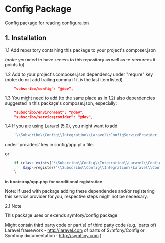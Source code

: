 # Config Package

Config package for reading configuration

## 1. Installation

1.1 Add repository containing this package to your project's composer.json

(note: you need to have access to this repository as well as to resources it points to)

1.2 Add to your project's composer.json dependency under "require" key
(note: do not add trailing comma if it is the last item listed)

```json
    "subscribo/config": "@dev",
```

1.3 You might need to add (to the same place as in 1.2) also dependencies suggested in this package's composer.json, especially:

```json
    "subscribo/environment": "@dev",
    "subscribo/serviceprovider": "@dev",
```

1.4 If you are using Laravel (5.0), you might want to add

```php
    '\\Subscribo\\Config\\Integration\\Laravel\\ConfigServiceProvider',
```

under 'providers' key in config/app.php file.

or

```php
    if (class_exists('\\Subscribo\\Config\\Integration\\Laravel\\ConfigServiceProvider')) {
        $app->register('\\Subscribo\\Config\\Integration\\Laravel\\ConfigServiceProvider');
    }
```

in bootstrap/app.php for conditional registration

Note: If used with package adding these dependencies and/or registering this service provider for you, respective steps might not be necessary.

2.1 Note

This package uses or extends symfony/config package

Might contain third party code or part(s) of third party code
(e.g. (parts of) Laravel framework - http://laravel.com
of parts of Symfony/Config or Symfony documentation - http://symfony.com )

